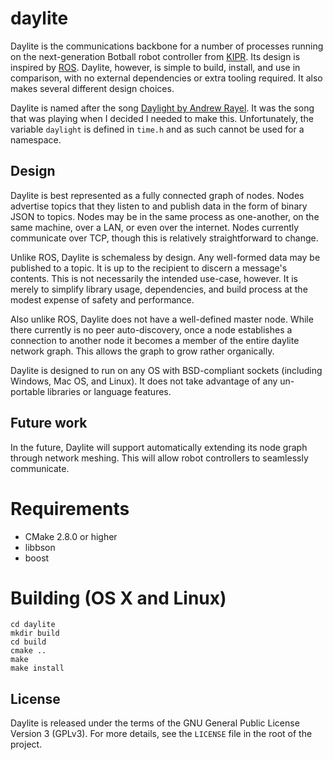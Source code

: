 # daylite

Daylite is the communications backbone for a number of processes running on the
next-generation Botball robot controller from [KIPR](http://kipr.org/). Its design is inspired by
[ROS](http://www.ros.org/). Daylite, however, is simple to build, install, and use in comparison, with
no external dependencies or extra tooling required. It also makes several different design choices.

Daylite is named after the song [Daylight by Andrew Rayel](https://www.youtube.com/watch?v=wmoyqXaWT0g).
It was the song that was playing when I decided I needed to make this. Unfortunately, the variable
`daylight` is defined in `time.h` and as such cannot be used for a namespace.

## Design

Daylite is best represented as a fully connected graph of nodes. Nodes advertise
topics that they listen to and publish data in the form of binary JSON to topics.
Nodes may be in the same process as one-another, on the same machine, over a LAN,
or even over the internet. Nodes currently communicate over TCP, though this is relatively
straightforward to change.

Unlike ROS, Daylite is schemaless by design. Any well-formed data may be published
to a topic. It is up to the recipient to discern a message's contents. This is not
necessarily the intended use-case, however. It is merely to simplify library usage,
dependencies, and build process at the modest expense of safety and performance.

Also unlike ROS, Daylite does not have a well-defined master node. While there currently
is no peer auto-discovery, once a node establishes a connection to another node it becomes
a member of the entire daylite network graph. This allows the graph to grow rather organically.

Daylite is designed to run on any OS with BSD-compliant sockets (including Windows, Mac OS, and Linux).
It does not take advantage of any un-portable libraries or language features.

## Future work

In the future, Daylite will support automatically extending its node graph through network meshing.
This will allow robot controllers to seamlessly communicate.


Requirements
============

* CMake 2.8.0 or higher
* libbson
* boost

Building (OS X and Linux)
=========================

    cd daylite
    mkdir build
    cd build
    cmake ..
    make
    make install

## License

Daylite is released under the terms of the GNU General Public License Version 3 (GPLv3). For more details, see the
`LICENSE` file in the root of the project.
